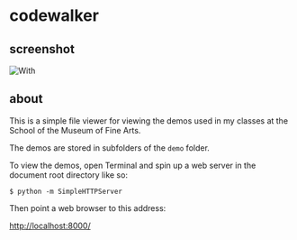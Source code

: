 # codewalker

## screenshot

![With](https://github.com/saulbaizman/codewalker/raw/master/screenshot.png)

## about

This is a simple file viewer for viewing the demos used in my classes at the School of the Museum of Fine Arts.

The demos are stored in subfolders of the `demo` folder.

To view the demos, open Terminal and spin up a web server in the document root directory like so:

`$ python -m SimpleHTTPServer`

Then point a web browser to this address:

[http://localhost:8000/](http://localhost:8000/)

